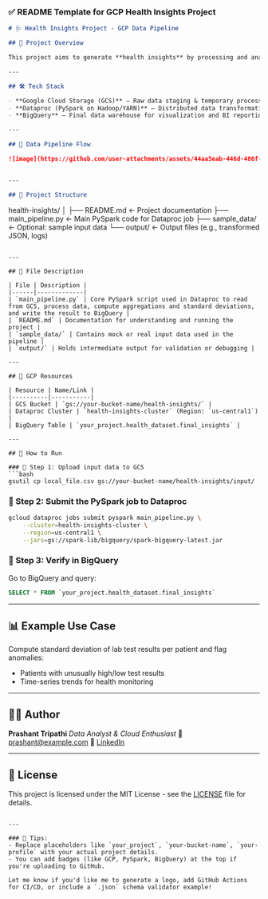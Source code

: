 
### ✅ **README Template for GCP Health Insights Project**

```markdown
# 🩺 Health Insights Project - GCP Data Pipeline

## 📌 Project Overview

This project aims to generate **health insights** by processing and analyzing patient-level data using a scalable and serverless architecture on **Google Cloud Platform (GCP)**. The data flows through multiple GCP services — from ingestion to final reporting in BigQuery — to enable actionable analytics.

---

## 🛠️ Tech Stack

- **Google Cloud Storage (GCS)** – Raw data staging & temporary processing outputs
- **Dataproc (PySpark on Hadoop/YARN)** – Distributed data transformation and standard deviation computation
- **BigQuery** – Final data warehouse for visualization and BI reporting

---

## 🔄 Data Pipeline Flow

![image](https://github.com/user-attachments/assets/44aa5eab-446d-486f-9106-86b5cbad622e)


---

## 📂 Project Structure

```

health-insights/
│
├── README.md                ← Project documentation
├── main\_pipeline.py         ← Main PySpark code for Dataproc job
├── sample\_data/             ← Optional: sample input data
└── output/                  ← Output files (e.g., transformed JSON, logs)

````

---

## 📄 File Description

| File | Description |
|------|-------------|
| `main_pipeline.py` | Core PySpark script used in Dataproc to read from GCS, process data, compute aggregations and standard deviations, and write the result to BigQuery |
| `README.md` | Documentation for understanding and running the project |
| `sample_data/` | Contains mock or real input data used in the pipeline |
| `output/` | Holds intermediate output for validation or debugging |

---

## 📌 GCP Resources

| Resource | Name/Link |
|----------|-----------|
| GCS Bucket | `gs://your-bucket-name/health-insights/` |
| Dataproc Cluster | `health-insights-cluster` (Region: `us-central1`) |
| BigQuery Table | `your_project.health_dataset.final_insights` |

---

## 🚀 How to Run

### 🔁 Step 1: Upload input data to GCS
```bash
gsutil cp local_file.csv gs://your-bucket-name/health-insights/input/
````

### 🔁 Step 2: Submit the PySpark job to Dataproc

```bash
gcloud dataproc jobs submit pyspark main_pipeline.py \
    --cluster=health-insights-cluster \
    --region=us-central1 \
    --jars=gs://spark-lib/bigquery/spark-bigquery-latest.jar
```

### 🔁 Step 3: Verify in BigQuery

Go to BigQuery and query:

```sql
SELECT * FROM `your_project.health_dataset.final_insights`
```

---

## 📊 Example Use Case

Compute standard deviation of lab test results per patient and flag anomalies:

* Patients with unusually high/low test results
* Time-series trends for health monitoring

---

## 👨‍💻 Author

**Prashant Tripathi**
*Data Analyst & Cloud Enthusiast*
📧 [prashant@example.com](mailto:prashant@example.com)
🔗 [LinkedIn](https://linkedin.com/in/your-profile)

---

## 📃 License

This project is licensed under the MIT License - see the [LICENSE](LICENSE) file for details.

```

---

### 📝 Tips:
- Replace placeholders like `your_project`, `your-bucket-name`, `your-profile` with your actual project details.
- You can add badges (like GCP, PySpark, BigQuery) at the top if you're uploading to GitHub.

Let me know if you'd like me to generate a logo, add GitHub Actions for CI/CD, or include a `.json` schema validator example!
```
